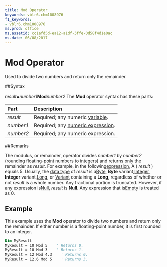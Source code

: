 ```yaml
---
title: Mod Operator
keywords: vblr6.chm1008976
f1_keywords:
- vblr6.chm1008976
ms.prod: office
ms.assetid: cc1afd5d-ea12-a1df-3ffe-0d58f4d1e0ac
ms.date: 06/08/2017
---
```



# Mod Operator



Used to divide two numbers and return only the remainder.

##Syntax

_result_**=**_number1_**Mod**_number2_
The  **Mod** operator syntax has these parts:


|**Part**|**Description**|
|:-----|:-----|
| _result_|Required; any numeric [variable](../../Glossary/vbe-glossary.md).|
| _number1_|Required; any [numeric expression](../../Glossary/vbe-glossary.md).|
| _number2_|Required; any numeric expression.|

##Remarks

The modulus, or remainder, operator divides  _number1_ by _number2_ (rounding floating-point numbers to integers) and returns only the remainder as _result_. For example, in the following[expression](../../Glossary/vbe-glossary.md), A ( _result_ ) equals 5.
Usually, the [data type](../../Glossary/vbe-glossary.md) of _result_ is a[Byte](../../Glossary/vbe-glossary.md),  **Byte** variant,[Integer](../../Glossary/vbe-glossary.md),  **Integer** variant,[Long](../../Glossary/vbe-glossary.md), or [Variant](../../Glossary/vbe-glossary.md) containing a **Long**, regardless of whether or not _result_ is a whole number. Any fractional portion is truncated. However, if any expression is[Null](../../Glossary/vbe-glossary.md),  _result_ is **Null**. Any expression that is[Empty](../../Glossary/vbe-glossary.md) is treated as 0.

## Example

This example uses the  **Mod** operator to divide two numbers and return only the remainder. If either number is a floating-point number, it is first rounded to an integer.


```vb
Dim MyResult
MyResult = 10 Mod 5    ' Returns 0.
MyResult = 10 Mod 3    ' Returns 1.
MyResult = 12 Mod 4.3    ' Returns 0.
MyResult = 12.6 Mod 5    ' Returns 3.
```


